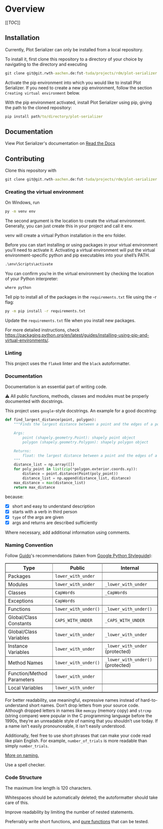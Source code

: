 # Overview

[[_TOC_]]

## Installation
Currently, Plot Serializer can only be installed from a local repository.

To install it, first clone this repository to a directory of your choice by navigating to the directory and executing

```cmd
git clone git@git.rwth-aachen.de:fst-tuda/projects/rdm/plot-serializer.git
```

Activate the pip environment into which you would like to install Plot Serializer. If you need to create a new pip environment, follow the section `Creating virtual environment` below.

With the pip environment activated, install Plot Serializer using pip, giving the path to the cloned repository:

```cmd
pip install path/to/directory/plot-serializer
```

## Documentation

View Plot Serializer's documentation on [Read the Docs](https://plot-serializer.readthedocs.io/en/latest/)

## Contributing
Clone this repository with

```cmd
git clone git@git.rwth-aachen.de:fst-tuda/projects/rdm/plot-serializer.git
```



### Creating the virtual environment
On Windows, run

```cmd
py -m venv env
```
The second argument is the location to create the virtual environment. Generally, you can just create this in your project and call it env.

venv will create a virtual Python installation in the env folder.

Before you can start installing or using packages in your virtual environment you’ll need to activate it. Activating a virtual environment will put the virtual environment-specific python and pip executables into your shell’s PATH.

```cmd
.\env\Scripts\activate
```

You can confirm you’re in the virtual environment by checking the location of your Python interpreter:

```cmd
where python
```
Tell pip to install all of the packages in the `requirements.txt` file using the -r flag:

```cmd
py -m pip install -r requirements.txt
```

Update the `requirements.txt` file when you install new packages.

For more detailed instructions, check https://packaging.python.org/en/latest/guides/installing-using-pip-and-virtual-environments/.

### Linting
This project uses the `flake8` linter and the `black` autoformatter.

### Documentation
Documentation is an essential part of writing code.

:warning: All public functions, methods, classes and modules must be properly documented with docstrings.

This project uses `google`-style docstrings. An example for a good docstring:

```python
def find_largest_distance(point, polygon):
    """Finds the largest distance between a point and the edges of a polygon.

    Args:
        point (shapely.geometry.Point): shapely point object
        polygon (shapely.geometry.Polygon): shapely polygon object

    Returns:
        float: the largest distance between a point and the edges of a polygon
    """
    distance_list = np.array([])
    for poly_point in list(zip(*polygon.exterior.coords.xy)):
        distance = point.distance(Point(poly_point))
        distance_list = np.append(distance_list, distance)
    max_distance = max(distance_list)
    return max_distance
```
because:
- [x] short and easy to understand description
- [x] starts with a verb in third person
- [x] `type` of the args are given
- [x] args and returns are described sufficiently

Where necessary, add additional information using comments.

### Naming Convention
Follow [Guido](https://en.wikipedia.org/wiki/Guido_van_Rossum)'s recommendations (taken from [Google Python Styleguide](https://google.github.io/styleguide/pyguide.html#3164-guidelines-derived-from-guidos-recommendations)):

<table rules="all" border="1" summary="Guidelines from Guido's Recommendations"
       cellspacing="2" cellpadding="2">

  <tr>
    <th>Type</th>
    <th>Public</th>
    <th>Internal</th>
  </tr>

  <tr>
    <td>Packages</td>
    <td><code>lower_with_under</code></td>
    <td></td>
  </tr>

  <tr>
    <td>Modules</td>
    <td><code>lower_with_under</code></td>
    <td><code>_lower_with_under</code></td>
  </tr>

  <tr>
    <td>Classes</td>
    <td><code>CapWords</code></td>
    <td><code>_CapWords</code></td>
  </tr>

  <tr>
    <td>Exceptions</td>
    <td><code>CapWords</code></td>
    <td></td>
  </tr>

  <tr>
    <td>Functions</td>
    <td><code>lower_with_under()</code></td>
    <td><code>_lower_with_under()</code></td>
  </tr>

  <tr>
    <td>Global/Class Constants</td>
    <td><code>CAPS_WITH_UNDER</code></td>
    <td><code>_CAPS_WITH_UNDER</code></td>
  </tr>

  <tr>
    <td>Global/Class Variables</td>
    <td><code>lower_with_under</code></td>
    <td><code>_lower_with_under</code></td>
  </tr>

  <tr>
    <td>Instance Variables</td>
    <td><code>lower_with_under</code></td>
    <td><code>_lower_with_under</code> (protected)</td>
  </tr>

  <tr>
    <td>Method Names</td>
    <td><code>lower_with_under()</code></td>
    <td><code>_lower_with_under()</code> (protected)</td>
  </tr>

  <tr>
    <td>Function/Method Parameters</td>
    <td><code>lower_with_under</code></td>
    <td></td>
  </tr>

  <tr>
    <td>Local Variables</td>
    <td><code>lower_with_under</code></td>
    <td></td>
  </tr>

</table>

For better readability, use meaningful, expressive names instead of hard-to-understand short names. Don’t drop letters from your source code. Although dropped letters in names like `memcpy` (memory copy) and `strcmp` (string compare) were popular in the C programming language before the 1990s, they’re an unreadable style of naming that you shouldn’t use today. If a name isn’t easily pronounceable, it isn’t easily understood.

Additionally, feel free to use short phrases that can make your code read like plain English. For example, `number_of_trials` is more readable than simply `number_trials`.

[More on naming.](https://inventwithpython.com/beyond/chapter4.html)

Use a spell checker.

### Code Structure
The maximum line length is 120 characters.

Whitespaces should be automatically deleted; the autoformatter should take care of this.

Improve readability by limiting the number of nested statements.

Preferrably write short functions, and [pure functions](https://realpython.com/python-functional-programming/#:~:text=A%20pure%20function%20is%20a,to%20state%20or%20mutable%20data.) that can be tested.
